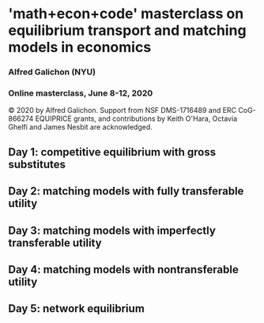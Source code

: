 # 'math+econ+code' masterclass on equilibrium transport and matching models in economics

### Alfred Galichon (NYU)

### Online masterclass, June 8-12, 2020
© 2020 by Alfred Galichon. Support from  NSF DMS-1716489 and ERC CoG-866274 EQUIPRICE grants, and contributions by Keith O'Hara, Octavia Ghelfi and James Nesbit are acknowledged.


## Day 1: competitive equilibrium with gross substitutes

## Day 2: matching models with fully transferable utility

## Day 3: matching models with imperfectly transferable utility

## Day 4: matching models with nontransferable utility

## Day 5: network equilibrium
